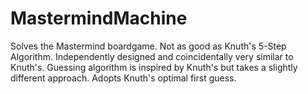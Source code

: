 # MastermindMachine
Solves the Mastermind boardgame. Not as good as Knuth's 5-Step Algorithm. Independently designed and coincidentally very similar to Knuth's. Guessing algorithm is inspired by Knuth's but takes a slightly different approach. Adopts Knuth's optimal first guess.
